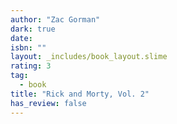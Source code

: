 ```yaml
---
author: "Zac Gorman"
dark: true
date: 
isbn: ""
layout: _includes/book_layout.slime
rating: 3
tag:
  - book
title: "Rick and Morty, Vol. 2"
has_review: false
---
```



